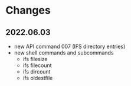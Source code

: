 # Changes

## 2022.06.03

- new API command 007 (IFS directory entries)
- new shell commands and subcommands
  - ifs filesize
  - ifs filecount
  - ifs dircount
  - ifs oldestfile


